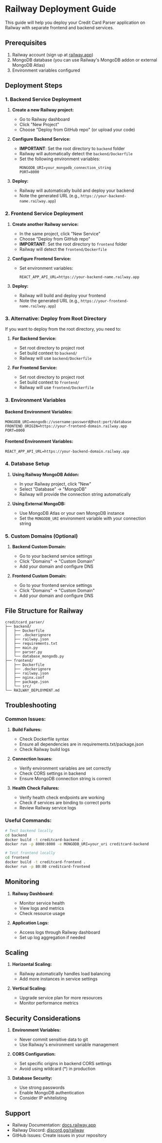 # Railway Deployment Guide

This guide will help you deploy your Credit Card Parser application on Railway with separate frontend and backend services.

## Prerequisites

1. Railway account (sign up at [railway.app](https://railway.app))
2. MongoDB database (you can use Railway's MongoDB addon or external MongoDB Atlas)
3. Environment variables configured

## Deployment Steps

### 1. Backend Service Deployment

1. **Create a new Railway project:**
   - Go to Railway dashboard
   - Click "New Project"
   - Choose "Deploy from GitHub repo" (or upload your code)

2. **Configure Backend Service:**
   - **IMPORTANT**: Set the root directory to `backend` folder
   - Railway will automatically detect the `backend/Dockerfile`
   - Set the following environment variables:
     ```
     MONGODB_URI=your_mongodb_connection_string
     PORT=8000
     ```

3. **Deploy:**
   - Railway will automatically build and deploy your backend
   - Note the generated URL (e.g., `https://your-backend-name.railway.app`)

### 2. Frontend Service Deployment

1. **Create another Railway service:**
   - In the same project, click "New Service"
   - Choose "Deploy from GitHub repo"
   - **IMPORTANT**: Set the root directory to `frontend` folder
   - Railway will detect the `frontend/Dockerfile`

2. **Configure Frontend Service:**
   - Set environment variables:
     ```
     REACT_APP_API_URL=https://your-backend-name.railway.app
     ```

3. **Deploy:**
   - Railway will build and deploy your frontend
   - Note the generated URL (e.g., `https://your-frontend-name.railway.app`)

### 3. Alternative: Deploy from Root Directory

If you want to deploy from the root directory, you need to:

1. **For Backend Service:**
   - Set root directory to project root
   - Set build context to `backend/`
   - Railway will use `backend/Dockerfile`

2. **For Frontend Service:**
   - Set root directory to project root  
   - Set build context to `frontend/`
   - Railway will use `frontend/Dockerfile`

### 3. Environment Variables

#### Backend Environment Variables:
```
MONGODB_URI=mongodb://username:password@host:port/database
FRONTEND_ORIGIN=https://your-frontend-domain.railway.app
PORT=8000
```

#### Frontend Environment Variables:
```
REACT_APP_API_URL=https://your-backend-domain.railway.app
```

### 4. Database Setup

1. **Using Railway MongoDB Addon:**
   - In your Railway project, click "New"
   - Select "Database" → "MongoDB"
   - Railway will provide the connection string automatically

2. **Using External MongoDB:**
   - Use MongoDB Atlas or your own MongoDB instance
   - Set the `MONGODB_URI` environment variable with your connection string

### 5. Custom Domains (Optional)

1. **Backend Custom Domain:**
   - Go to your backend service settings
   - Click "Domains" → "Custom Domain"
   - Add your domain and configure DNS

2. **Frontend Custom Domain:**
   - Go to your frontend service settings
   - Click "Domains" → "Custom Domain"
   - Add your domain and configure DNS

## File Structure for Railway

```
creditcard_parser/
├── backend/
│   ├── Dockerfile
│   ├── .dockerignore
│   ├── railway.json
│   ├── requirements.txt
│   ├── main.py
│   ├── parser.py
│   └── database_mongodb.py
├── frontend/
│   ├── Dockerfile
│   ├── .dockerignore
│   ├── railway.json
│   ├── nginx.conf
│   ├── package.json
│   └── src/
└── RAILWAY_DEPLOYMENT.md
```

## Troubleshooting

### Common Issues:

1. **Build Failures:**
   - Check Dockerfile syntax
   - Ensure all dependencies are in requirements.txt/package.json
   - Check Railway build logs

2. **Connection Issues:**
   - Verify environment variables are set correctly
   - Check CORS settings in backend
   - Ensure MongoDB connection string is correct

3. **Health Check Failures:**
   - Verify health check endpoints are working
   - Check if services are binding to correct ports
   - Review Railway service logs

### Useful Commands:

```bash
# Test backend locally
cd backend
docker build -t creditcard-backend .
docker run -p 8000:8000 -e MONGODB_URI=your_uri creditcard-backend

# Test frontend locally
cd frontend
docker build -t creditcard-frontend .
docker run -p 80:80 creditcard-frontend
```

## Monitoring

1. **Railway Dashboard:**
   - Monitor service health
   - View logs and metrics
   - Check resource usage

2. **Application Logs:**
   - Access logs through Railway dashboard
   - Set up log aggregation if needed

## Scaling

1. **Horizontal Scaling:**
   - Railway automatically handles load balancing
   - Add more instances in service settings

2. **Vertical Scaling:**
   - Upgrade service plan for more resources
   - Monitor performance metrics

## Security Considerations

1. **Environment Variables:**
   - Never commit sensitive data to git
   - Use Railway's environment variable management

2. **CORS Configuration:**
   - Set specific origins in backend CORS settings
   - Avoid using wildcard (*) in production

3. **Database Security:**
   - Use strong passwords
   - Enable MongoDB authentication
   - Consider IP whitelisting

## Support

- Railway Documentation: [docs.railway.app](https://docs.railway.app)
- Railway Discord: [discord.gg/railway](https://discord.gg/railway)
- GitHub Issues: Create issues in your repository
